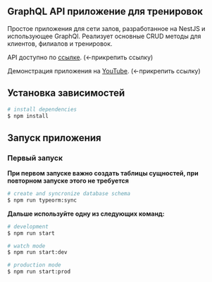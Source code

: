 ## GraphQL API приложение для тренировок

Простое приложения для сети залов, разработанное на NestJS и использующее GraphQl. Реализует основные CRUD методы для клиентов, филиалов и тренировок.

API доступно по [ссылке](). (<-прикрепить ссылку)

Демонстрация приложения на [YouTube](). (<-прикрепить ссылку)

## Установка зависимостей

```bash
# install dependencies
$ npm install
```

## Запуск приложения

### Первый запуск

**При первом запуске важно создать таблицы сущностей, при повторном запуске этого не требуется**

``` bash
# create and syncronize database schema
$ npm run typeorm:sync
```

**Дальше используйте одну из следующих команд:**

```bash
# development
$ npm run start

# watch mode
$ npm run start:dev

# production mode
$ npm run start:prod
```
